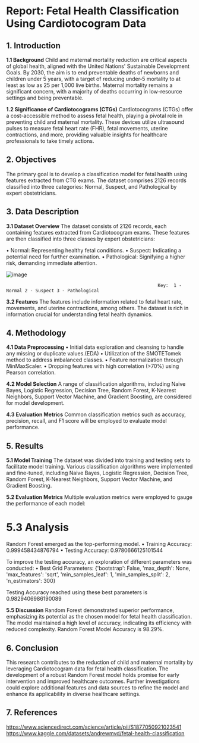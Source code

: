 # **Report: Fetal Health Classification Using Cardiotocogram Data**

## **1. Introduction**

**1.1 Background**
Child and maternal mortality reduction are critical aspects of global health, aligned with the United Nations' Sustainable Development Goals. By 2030, the aim is to end preventable deaths of newborns and children under 5 years, with a target of reducing under‑5 mortality to at least as low as 25 per 1,000 live births. Maternal mortality remains a significant concern, with a majority of deaths occurring in low-resource settings and being preventable.

**1.2 Significance of Cardiotocograms (CTGs)**
Cardiotocograms (CTGs) offer a cost-accessible method to assess fetal health, playing a pivotal role in preventing child and maternal mortality. These devices utilize ultrasound pulses to measure fetal heart rate (FHR), fetal movements, uterine contractions, and more, providing valuable insights for healthcare professionals to take timely actions.

## **2. Objectives**
The primary goal is to develop a classification model for fetal health using features extracted from CTG exams. The dataset comprises 2126 records classified into three categories: Normal, Suspect, and Pathological by expert obstetricians.

## **3. Data Description**

**3.1 Dataset Overview**
The dataset consists of 2126 records, each containing features extracted from Cardiotocogram exams. These features are then classified into three classes by expert obstetricians:

•	Normal: Representing healthy fetal conditions.
•	Suspect: Indicating a potential need for further examination.
•	Pathological: Signifying a higher risk, demanding immediate attention.

![image](https://github.com/mmk259/Fetal_Health_Classification/assets/108261815/3724c7b9-509f-43f5-9ed2-a110b1e0d82b)

 
                                                             Key:  1 - Normal 2 - Suspect 3 - Pathological

**3.2 Features**
The features include information related to fetal heart rate, movements, and uterine contractions, among others. The dataset is rich in information crucial for understanding fetal health dynamics.

## **4. Methodology**

**4.1 Data Preprocessing**
•	Initial data exploration and cleansing to handle any missing or duplicate values.(EDA)
•	Utilization of the SMOTETomek method to address imbalanced classes.
•	Feature normalization through MinMaxScaler.
•	Dropping features with high correlation (>70%) using Pearson correlation.

 

**4.2 Model Selection**
A range of classification algorithms, including Naive Bayes, Logistic Regression, Decision Tree, Random Forest, K-Nearest Neighbors, Support Vector Machine, and Gradient Boosting, are considered for model development.

**4.3 Evaluation Metrics**
Common classification metrics such as accuracy, precision, recall, and F1 score will be employed to evaluate model performance.

## **5. Results**

**5.1 Model Training**
The dataset was divided into training and testing sets to facilitate model training. Various classification algorithms were implemented and fine-tuned, including Naive Bayes, Logistic Regression, Decision Tree, Random Forest, K-Nearest Neighbors, Support Vector Machine, and Gradient Boosting.

**5.2 Evaluation Metrics**
Multiple evaluation metrics were employed to gauge the performance of each model:
 

# **5.3 Analysis**
Random Forest emerged as the top-performing model.
•	Training Accuracy: 0.999458434876794
•	Testing Accuracy: 0.9780666125101544


To improve the testing accuracy, an exploration of different parameters was conducted:
•	Best Grid Parameters:
{'bootstrap': False,
 'max_depth': None,
 'max_features': 'sqrt',
 'min_samples_leaf': 1,
 'min_samples_split': 2,
 'n_estimators': 300}

Testing Accuracy reached using these best parameters is 0.9829406986190089


**5.5 Discussion**
Random Forest demonstrated superior performance, emphasizing its potential as the chosen model for fetal health classification. The model maintained a high level of accuracy, indicating its efficiency with reduced complexity.
Random Forest Model Accuracy is 98.29%.

## **6. Conclusion**
This research contributes to the reduction of child and maternal mortality by leveraging Cardiotocogram data for fetal health classification. The development of a robust Random Forest model holds promise for early intervention and improved healthcare outcomes. Further investigations could explore additional features and data sources to refine the model and enhance its applicability in diverse healthcare settings.

## **7. References**
https://www.sciencedirect.com/science/article/pii/S1877050921023541
https://www.kaggle.com/datasets/andrewmvd/fetal-health-classification
